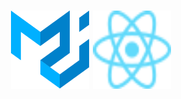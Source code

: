 <h1 align="center">
  <a>
    <img src="/docs/images/material-ui.svg" alt="Logo" width="125" height="125">
  </a>
    <a>
    <img src="/docs/images/React-icon.svg" alt="Logo" width="125" height="125">
  </a>
</h1>